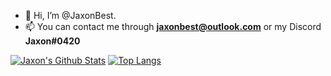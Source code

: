 - 👋 Hi, I’m @JaxonBest.
- 📫 You can contact me through **jaxonbest@outlook.com** or my Discord **Jaxon#0420**

[![Jaxon's Github Stats](https://github-readme-stats.vercel.app/api?username=JaxonBest&theme=tokyonight)](https://github.com/anuraghazra/github-readme-stats)
[![Top Langs](https://github-readme-stats.vercel.app/api/top-langs/?username=anuraghazra&layout=compact&theme=tokyonight)](https://github.com/anuraghazra/github-readme-stats)

